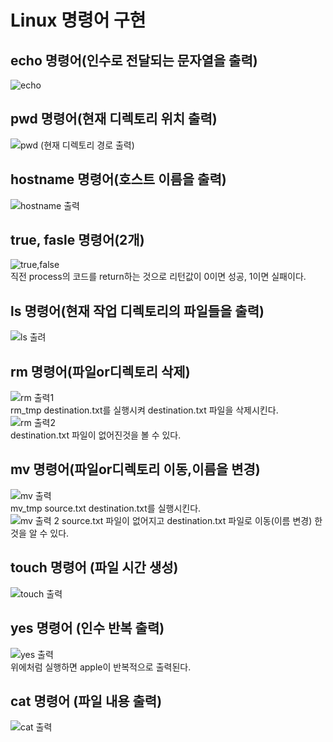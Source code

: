 # Linux 명령어 구현<br>
## echo 명령어(인수로 전달되는 문자열을 출력)
![echo](https://github.com/Jun-1108/Linux-/assets/48702150/cd88f540-cbb0-493e-91a1-af9916b68f27)<br>
## pwd 명령어(현재 디렉토리 위치 출력)
![pwd (현재 디렉토리 경로 출력)](https://github.com/Jun-1108/Linux-/assets/48702150/371eb7e6-62b4-46d3-83a9-3877d7181633)<br>
## hostname 명령어(호스트 이름을 출력)
![hostname 출력](https://github.com/Jun-1108/Linux-/assets/48702150/d9dcf0fe-f7cb-4e42-836c-5e5c2cff548f)<br>
## true, fasle 명령어(2개)
![true,false](https://github.com/Jun-1108/Linux-/assets/48702150/e90218ce-db0a-4e65-8ef8-edb77cb40444)<br>
직전 process의 코드를 return하는 것으로 리턴값이 0이면 성공, 1이면 실패이다.<br>
## ls 명령어(현재 작업 디렉토리의 파일들을 출력)
![ls 출려](https://github.com/Jun-1108/Linux-/assets/48702150/46d060cb-daba-45c8-9bdb-4a338aa54354)<br>
## rm 명령어(파일or디렉토리 삭제)
![rm 출력1](https://github.com/Jun-1108/Linux-/assets/48702150/91d0ccad-109e-4be7-911f-790113a00aaf)<br>
rm_tmp destination.txt를 실행시켜 destination.txt 파일을 삭제시킨다.
![rm 출력2](https://github.com/Jun-1108/Linux-/assets/48702150/974fd918-04d8-4d16-8f98-0e364a56b68c)<br>
destination.txt 파일이 없어진것을 볼 수 있다.<br>
## mv 명령어(파일or디렉토리 이동,이름을 변경)
![mv 출력](https://github.com/Jun-1108/Linux-/assets/48702150/b5f9f49e-e1e6-4805-9c02-f505334cd8a8)<br>
mv_tmp source.txt destination.txt를 실행시킨다.<br>
![mv 출력 2](https://github.com/Jun-1108/Linux-/assets/48702150/08813281-ece9-4057-83be-40a33982baaa)
source.txt 파일이 없어지고 destination.txt 파일로 이동(이름 변경) 한 것을 알 수 있다.<br>
## touch 명령어 (파일 시간 생성)
![touch 출력](https://github.com/Jun-1108/Linux-/assets/48702150/738d8946-9f80-4ee5-ad4a-3e1affbbb330)<br>
## yes 명령어 (인수 반복 출력)
![yes 출력](https://github.com/Jun-1108/Linux-/assets/48702150/552e9560-c553-443c-b611-f64dd0ae2640)<br>
위에처럼 실행하면 apple이 반복적으로 출력된다.<br>
## cat 명령어 (파일 내용 출력)
![cat 출력](https://github.com/Jun-1108/Linux-/assets/48702150/4acb9794-663e-4ae7-88cb-1f808c75954a)<br>





